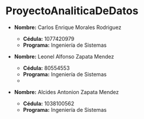 # ProyectoAnaliticaDeDatos

- **Nombre:** Carlos Enrique Morales Rodriguez
  - **Cédula:** 1077420979
  - **Programa:** Ingeniería de Sistemas

- **Nombre:** Leonel Alfonso Zapata Mendez
  - **Cédula:** 80554553
  - **Programa:** Ingeniería de Sistemas
  - 
- **Nombre:** Alcides Antonion Zapata Mendez
  - **Cédula:** 1038100562
  - **Programa:** Ingeniería de Sistemas
